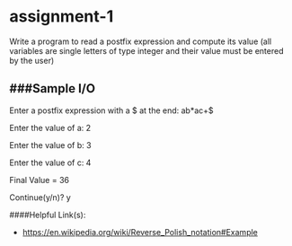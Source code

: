 # assignment-1
Write a program to read a postfix expression and compute its value (all variables are single letters of type integer and their value must be entered by the user)

###Sample I/O
--

Enter a postfix expression with a $ at the end: ab*ac+$

Enter the value of a: 2

Enter the value of b: 3

Enter the value of c: 4

Final Value = 36

Continue(y/n)? y


####Helpful Link(s):
  - https://en.wikipedia.org/wiki/Reverse_Polish_notation#Example
